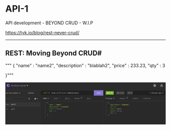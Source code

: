 # API-1
API development - BEYOND CRUD - W.I.P

https://tyk.io/blog/rest-never-crud/

---

## REST: Moving Beyond CRUD#

"""
{
	"name" : "name2",
	"description" : "blablah2",
	"price" : 233.23,
	"qty" : 3

}"""

![Test API](https://github.com/RGGH/API-1/blob/main/test.png)

